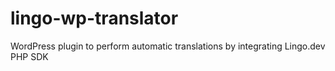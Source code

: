# lingo-wp-translator
WordPress plugin to perform automatic translations by integrating Lingo.dev PHP SDK
